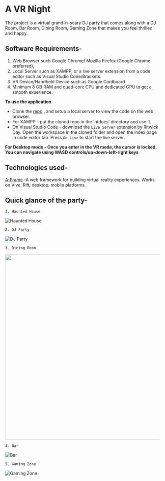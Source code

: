 # A VR Night
The project is a virtual grand-n-scary DJ party that comes along with a DJ Room, Bar Room, Dining Room, Gaming Zone that makes you feel thrilled and happy.

## Software Requirements- 
1. Web Browser such Google Chrome/ Mozilla Firefox (Google Chrome preferred), 
2. Local Server such as XAMPP, or a live server extension from a code editor such as Visual Studio Code/Brackets.
3. VR Device/Handheld Device such as Google Cardboard
4. Minimum 8 GB RAM and quad-core CPU and dedicated GPU to get a smooth experience.

**To use the application**
- Clone the [repo](repo-URL) , and setup a local server to view the code on the web browser.
- For XAMPP - put the cloned repo in the 'htdocs' directory and use it.
- On Visual Studio Code - download the `Live Server` extension by Ritwick Day. Open the workspace in the cloned folder and open the index page in code editor tab. Press `Go Live` to start the live server.

**For Desktop mode - Once you enter in the VR mode, the cursor is locked. You can navigate using WASD controls/up-down-left-right keys**

## Technologies used- 
[A-Frame](https://aframe.io/) -A web framework for building virtual reality experiences. Works on Vive, Rift, desktop, mobile platforms.

## Quick glance of the party-

    1. Haunted House
![Haunted House](https://github.com/ritikajha/vr-night/blob/main/gifs/home_gif.gif?raw=true)

    2. DJ Party
![DJ Party](https://github.com/ritikajha/vr-night/blob/main/gifs/dj_gif.gif?raw=true)

    3. Dining Room
 <img src="https://github.com/ritikajha/vr-night/blob/main/gifs/dining_gif.gif?raw=true" width="600"/>


    4. Bar
![Bar](https://github.com/ritikajha/vr-night/blob/main/gifs/bar_gif.gif?raw=true)

    5. Gaming Zone
![Gaming Zone](https://github.com/ritikajha/vr-night/blob/main/gifs/game_gif.gif?raw=true)
